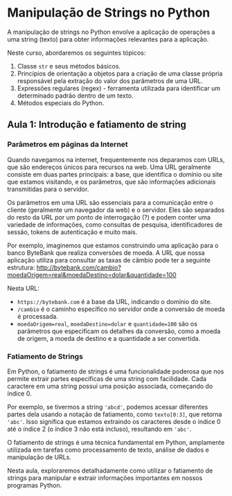 # Manipulação de Strings no Python

A manipulação de strings no Python envolve a aplicação de operações a uma string (texto) para obter informações relevantes para a aplicação.

Neste curso, abordaremos os seguintes tópicos:

1. Classe `str` e seus métodos básicos.
2. Princípios de orientação a objetos para a criação de uma classe própria responsável pela extração do valor dos parâmetros de uma URL.
3. Expressões regulares (regex) - ferramenta utilizada para identificar um determinado padrão dentro de um texto.
4. Métodos especiais do Python.

## Aula 1: Introdução e fatiamento de string

### Parâmetros em páginas da Internet
Quando navegamos na internet, frequentemente nos deparamos com URLs, que são endereços únicos para recursos na web. Uma URL geralmente consiste em duas partes principais: a base, que identifica o domínio ou site que estamos visitando, e os parâmetros, que são informações adicionais transmitidas para o servidor.

Os parâmetros em uma URL são essenciais para a comunicação entre o cliente (geralmente um navegador da web) e o servidor. Eles são separados do resto da URL por um ponto de interrogação (?) e podem conter uma variedade de informações, como consultas de pesquisa, identificadores de sessão, tokens de autenticação e muito mais.

Por exemplo, imaginemos que estamos construindo uma aplicação para o banco ByteBank que realiza conversões de moeda. A URL que nossa aplicação utiliza para consultar as taxas de câmbio pode ter a seguinte estrutura:
http://bytebank.com/cambio?moedaOrigem=real&moedaDestino=dolar&quantidade=100

Nesta URL:
- `https://bytebank.com` é a base da URL, indicando o domínio do site.
- `/cambio` é o caminho específico no servidor onde a conversão de moeda é processada.
- `moedaOrigem=real`, `moedaDestino=dolar` e `quantidade=100` são os parâmetros que especificam os detalhes da conversão, como a moeda de origem, a moeda de destino e a quantidade a ser convertida.


### Fatiamento de Strings
Em Python, o fatiamento de strings é uma funcionalidade poderosa que nos permite extrair partes específicas de uma string com facilidade. Cada caractere em uma string possui uma posição associada, começando do índice 0.

Por exemplo, se tivermos a string `'abcd'`, podemos acessar diferentes partes dela usando a notação de fatiamento, como `texto[0:3]`, que retorna `'abc'`. Isso significa que estamos extraindo os caracteres desde o índice 0 até o índice 2 (o índice 3 não está incluso), resultando em `'abc'`.

O fatiamento de strings é uma técnica fundamental em Python, amplamente utilizada em tarefas como processamento de texto, análise de dados e manipulação de URLs.

Nesta aula, exploraremos detalhadamente como utilizar o fatiamento de strings para manipular e extrair informações importantes em nossos programas Python.

